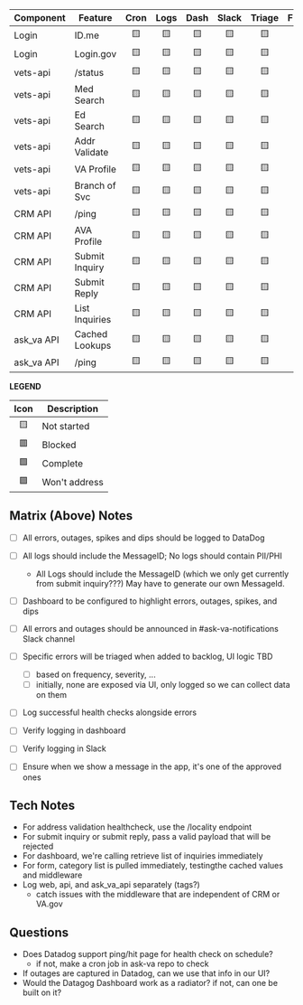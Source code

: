 | Component  | Feature        | Cron | Logs | Dash | Slack  | Triage | FE:UI |
|------------|----------------|:----:|:----:|:----:|:------:|:------:|:-----:|
| Login      | ID.me          |  🟨  |  🟨 |  🟨  |  🟨    |  🟨    |  🟨   |
| Login      | Login.gov      |  🟨  |  🟨 |  🟨  |  🟨    |  🟨    |  🟨   |
| vets-api   | /status        |  🟨  |  🟨 |  🟨  |  🟨    |  🟨    |  🟨   |
| vets-api   | Med Search     |  🟨  |  🟨 |  🟨  |  🟨    |  🟨    |  🟨   |
| vets-api   | Ed Search      |  🟨  |  🟨 |  🟨  |  🟨    |  🟨    |  🟨   |
| vets-api   | Addr Validate  |  🟨  |  🟨 |  🟨  |  🟨    |  🟨    |  🟨   |
| vets-api   | VA Profile     |  🟨  |  🟨 |  🟨  |  🟨    |  🟨    |  🟨   |
| vets-api   | Branch of Svc  |  🟨  |  🟨 |  🟨  |  🟨    |  🟨    |  🟨   |
| CRM API    | /ping          |  🟨  |  🟨 |  🟨  |  🟨    |  🟨    |  🟨   |
| CRM API    | AVA Profile    |  🟨  |  🟨 |  🟨  |  🟨    |  🟨    |  🟨   |
| CRM API    | Submit Inquiry |  🟨  |  🟨 |  🟨  |  🟨    |  🟨    |  🟨   |
| CRM API    | Submit Reply   |  🟨  |  🟨 |  🟨  |  🟨    |  🟨    |  🟨   |
| CRM API    | List Inquiries |  🟨  |  🟨 |  🟨  |  🟨    |  🟨    |  🟨   |
| ask_va API | Cached Lookups |  🟨  |  🟨 |  🟨  |  🟨    |  🟨    |  🟨   |
| ask_va API | /ping          |  🟨  |  🟨 |  🟨  |  🟨    |  🟨    |  🟨   |


**LEGEND**

| Icon | Description   |
|:----:|---------------|
| 🟨   | Not started   |
| 🟥   | Blocked       |
| 🟩   | Complete      |
| 🟪   | Won't address |


## Matrix (Above) Notes

- [ ] All errors, outages, spikes and dips should be logged to DataDog
- [ ] All logs should include the MessageID; No logs should contain PII/PHI
  - All Logs should include the MessageID (which we only get currently from submit inquiry???) May have to generate our own MessageId.
- [ ] Dashboard to be configured to highlight errors, outages, spikes, and dips
- [ ] All errors and outages should be announced in #ask-va-notifications Slack channel
- [ ] Specific errors will be triaged when added to backlog, UI logic TBD
  - [ ] based on frequency, severity, ...
  - [ ] initially, none are exposed via UI, only logged so we can collect data on them
- [ ] Log successful health checks alongside errors
- [ ] Verify logging in dashboard
- [ ] Verify logging in Slack
- [ ] Ensure when we show a message in the app, it's one of the approved ones


## Tech Notes

* For address validation healthcheck, use the /locality endpoint
* For submit inquiry or submit reply, pass a valid payload that will be rejected
* For dashboard, we're calling retrieve list of inquiries immediately
* For form, category list is pulled immediately, testingthe cached values and middleware
* Log web, api, and ask\_va\_api separately (tags?)
  * catch issues with the middleware that are independent of CRM or VA.gov


## Questions

* Does Datadog support ping/hit page for health check on schedule?
  * if not, make a cron job in ask-va repo to check
* If outages are captured in Datadog, can we use that info in our UI?
* Would the Datagog Dashboard work as a radiator? if not, can one be built on it?
